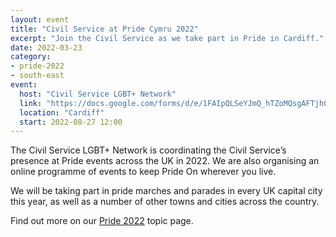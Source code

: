 ```yaml
---
layout: event
title: "Civil Service at Pride Cymru 2022"
excerpt: "Join the Civil Service as we take part in Pride in Cardiff."
date: 2022-03-23
category: 
- pride-2022
- south-east
event:
  host: "Civil Service LGBT+ Network"
  link: "https://docs.google.com/forms/d/e/1FAIpQLSeYJmQ_hTZoMQsgAFTjhONCPNBYGJi0VUNCJYVt1r-NbWpw8Q/viewform?usp=sf_link"
  location: "Cardiff"
  start: 2022-08-27 12:00
---
```


The Civil Service LGBT+ Network is coordinating the Civil Service’s presence at Pride events across the UK in 2022. We are also organising an online programme of events to keep Pride On wherever you live.

We will be taking part in pride marches and parades in every UK capital city this year, as well as a number of other towns and cities across the country.

Find out more on our [Pride 2022](/pride) topic page.
